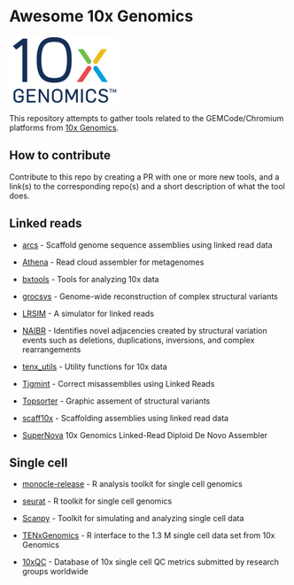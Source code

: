 Awesome 10x Genomics
====================
![10x genomics logo](10x_Genomics_Logo.png)

This repository attempts to gather tools related to the GEMCode/Chromium platforms from [10x Genomics](https://www.10xgenomics.com).

How to contribute
-----------------

Contribute to this repo by creating a PR with one or more new tools, and a link(s) to the corresponding repo(s) and a short description of what the tool does.

Linked reads
------------

* [arcs](https://github.com/bcgsc/arcs) -
Scaffold genome sequence assemblies using linked read data

* [Athena](https://github.com/abishara/athena_meta) -
Read cloud assembler for metagenomes

* [bxtools](https://github.com/walaj/bxtools) -
Tools for analyzing 10x data

* [grocsvs](https://github.com/grocsvs/grocsvs) -
Genome-wide reconstruction of complex structural variants

* [LRSIM](https://github.com/aquaskyline/LRSIM) -
A simulator for linked reads

* [NAIBR](https://github.com/raphael-group/NAIBR) -
Identifies novel adjacencies created by structural variation events such as deletions, duplications, inversions, and complex rearrangements

* [tenx_utils](https://github.com/friend1ws/tenx_utils) -
Utility functions for 10x data

* [Tigmint](https://github.com/bcgsc/tigmint) -
Correct misassemblies using Linked Reads

* [Topsorter](https://github.com/hanfang/Topsorter) -
Graphic assement of structural variants

* [scaff10x](https://sourceforge.net/projects/phusion2/files/scaff10x/) -
Scaffolding assemblies using linked read data

* [SuperNova](https://github.com/10XGenomics/supernova)
10x Genomics Linked-Read Diploid De Novo Assembler

Single cell
-----------

* [monocle-release](https://github.com/cole-trapnell-lab/monocle-release) -
R analysis toolkit for single cell genomics

* [seurat](https://github.com/satijalab/seurat) -
R toolkit for single cell genomics

* [Scanpy](https://github.com/theislab/scanpy) -
Toolkit for simulating and analyzing single cell data

* [TENxGenomics](https://github.com/mtmorgan/TENxGenomics) -
R interface to the 1.3 M single cell data set from 10x Genomics

* [10xQC](http://10xqc.com/) -
Database of 10x single cell QC metrics submitted by research groups worldwide

